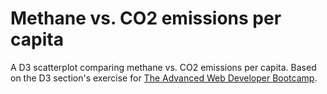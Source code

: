# Methane vs. CO2 emissions per capita
A D3 scatterplot comparing methane vs. CO2 emissions per capita. Based on the D3 section's exercise for [The Advanced Web Developer Bootcamp](https://www.udemy.com/the-advanced-web-developer-bootcamp/).
